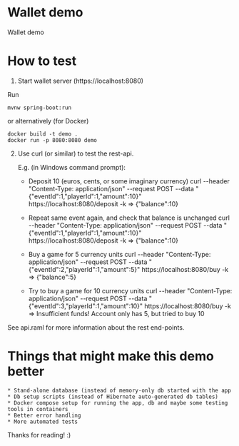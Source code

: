 # Wallet demo
Wallet demo

# How to test
1. Start wallet server (https://localhost:8080)

Run 

	mvnw spring-boot:run

or alternatively (for Docker)

	docker build -t demo .
	docker run -p 8080:8080 demo 

2. Use curl (or similar) to test the rest-api.

	E.g. (in Windows command prompt):
	
	* Deposit 10 (euros, cents, or some imaginary currency)
	curl --header "Content-Type: application/json" --request POST --data "{\"eventId\":1,\"playerId\":1,\"amount\":10}" https://localhost:8080/deposit -k
	=> {"balance":10}
	
	* Repeat same event again, and check that balance is unchanged
	curl --header "Content-Type: application/json" --request POST --data "{\"eventId\":1,\"playerId\":1,\"amount\":10}" https://localhost:8080/deposit -k 
	=> {"balance":10}

	* Buy a game for 5 currency units
	curl --header "Content-Type: application/json" --request POST --data "{\"eventId\":2,\"playerId\":1,\"amount\":5}" https://localhost:8080/buy -k
	=> {"balance":5}
	
	* Try to buy a game for 10 currency units
	curl --header "Content-Type: application/json" --request POST --data "{\"eventId\":3,\"playerId\":1,\"amount\":10}" https://localhost:8080/buy -k
	=> Insufficient funds! Account only has 5, but tried to buy 10
	
See api.raml for more information about the rest end-points.

# Things that might make this demo better

	* Stand-alone database (instead of memory-only db started with the app
	* Db setup scripts (instead of Hibernate auto-generated db tables)
	* Docker compose setup for running the app, db and maybe some testing tools in containers
	* Better error handling
	* More automated tests
	
Thanks for reading! :)
